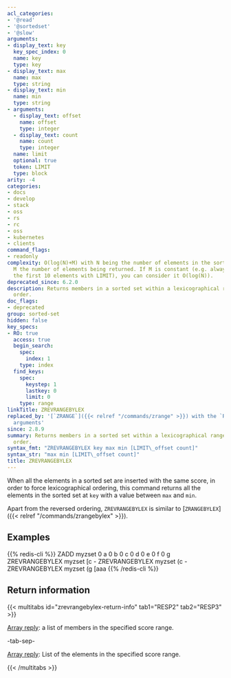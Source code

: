 ```yaml
---
acl_categories:
- '@read'
- '@sortedset'
- '@slow'
arguments:
- display_text: key
  key_spec_index: 0
  name: key
  type: key
- display_text: max
  name: max
  type: string
- display_text: min
  name: min
  type: string
- arguments:
  - display_text: offset
    name: offset
    type: integer
  - display_text: count
    name: count
    type: integer
  name: limit
  optional: true
  token: LIMIT
  type: block
arity: -4
categories:
- docs
- develop
- stack
- oss
- rs
- rc
- oss
- kubernetes
- clients
command_flags:
- readonly
complexity: O(log(N)+M) with N being the number of elements in the sorted set and
  M the number of elements being returned. If M is constant (e.g. always asking for
  the first 10 elements with LIMIT), you can consider it O(log(N)).
deprecated_since: 6.2.0
description: Returns members in a sorted set within a lexicographical range in reverse
  order.
doc_flags:
- deprecated
group: sorted-set
hidden: false
key_specs:
- RO: true
  access: true
  begin_search:
    spec:
      index: 1
    type: index
  find_keys:
    spec:
      keystep: 1
      lastkey: 0
      limit: 0
    type: range
linkTitle: ZREVRANGEBYLEX
replaced_by: '[`ZRANGE`]({{< relref "/commands/zrange" >}}) with the `REV` and `BYLEX`
  arguments'
since: 2.8.9
summary: Returns members in a sorted set within a lexicographical range in reverse
  order.
syntax_fmt: "ZREVRANGEBYLEX key max min [LIMIT\_offset count]"
syntax_str: "max min [LIMIT\_offset count]"
title: ZREVRANGEBYLEX
---
```

When all the elements in a sorted set are inserted with the same score, in order to force lexicographical ordering, this command returns all the elements in the sorted set at `key` with a value between `max` and `min`.

Apart from the reversed ordering, `ZREVRANGEBYLEX` is similar to [`ZRANGEBYLEX`]({{< relref "/commands/zrangebylex" >}}).

## Examples

{{% redis-cli %}}
ZADD myzset 0 a 0 b 0 c 0 d 0 e 0 f 0 g
ZREVRANGEBYLEX myzset [c -
ZREVRANGEBYLEX myzset (c -
ZREVRANGEBYLEX myzset (g [aaa
{{% /redis-cli %}}

## Return information

{{< multitabs id="zrevrangebylex-return-info" 
    tab1="RESP2" 
    tab2="RESP3" >}}

[Array reply](../../develop/reference/protocol-spec#arrays): a list of members in the specified score range.

-tab-sep-

[Array reply](../../develop/reference/protocol-spec#arrays): List of the elements in the specified score range.

{{< /multitabs >}}
